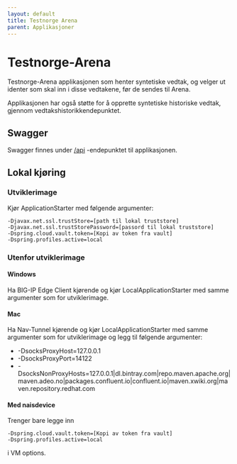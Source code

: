 ```yaml
---
layout: default
title: Testnorge Arena
parent: Applikasjoner
---
```


# Testnorge-Arena

Testnorge-Arena applikasjonen som henter syntetiske vedtak, og velger ut identer som skal inn i disse vedtakene, før de sendes til Arena.

Applikasjonen har også støtte for å opprette syntetiske historiske vedtak, gjennom vedtakshistorikkendepunktet.

## Swagger
Swagger finnes under [/api](https://testnorge-arena.nais.preprod.local/api) -endepunktet til applikasjonen.

## Lokal kjøring
   
### Utviklerimage
Kjør ApplicationStarter med følgende argumenter:
 ```
 -Djavax.net.ssl.trustStore=[path til lokal truststore]
 -Djavax.net.ssl.trustStorePassword=[passord til lokal truststore]
 -Dspring.cloud.vault.token=[Kopi av token fra vault]
 -Dspring.profiles.active=local
 ```
    
### Utenfor utviklerimage

#### Windows
Ha BIG-IP Edge Client kjørende og kjør LocalApplicationStarter med samme argumenter som for utviklerimage.
    
#### Mac
Ha Nav-Tunnel kjørende og kjør LocalApplicationStarter med samme argumenter som for utviklerimage og legg til følgende argumenter:
- -DsocksProxyHost=127.0.0.1
- -DsocksProxyPort=14122
- -DsocksNonProxyHosts=127.0.0.1|dl.bintray.com|repo.maven.apache.org|maven.adeo.no|packages.confluent.io|confluent.io|maven.xwiki.org|maven.repository.redhat.com

#### Med naisdevice
Trenger bare legge inn 
```
-Dspring.cloud.vault.token=[Kopi av token fra vault]
-Dspring.profiles.active=local
```
i VM options.
